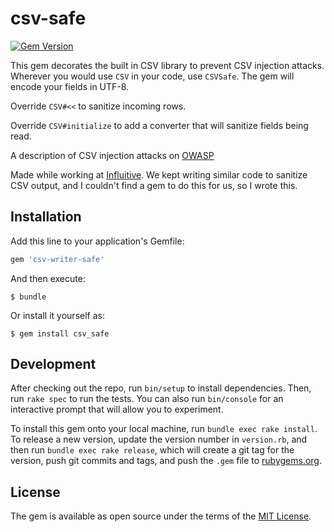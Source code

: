 # csv-safe

[![Gem Version](https://badge.fury.io/rb/csv-safe.svg)](https://badge.fury.io/rb/csv-safe)

This gem decorates the built in CSV library to prevent CSV injection attacks. Wherever you would use `CSV` in your code, use `CSVSafe`. The gem will encode your fields in UTF-8.

Override `CSV#<<` to sanitize incoming rows.

Override `CSV#initialize` to add a converter that will sanitize fields being read.

A description of CSV injection attacks on [OWASP](https://www.owasp.org/index.php/CSV_Excel_Macro_Injection) 

Made while working at [Influitive](https://influitive.com/). We kept writing similar code to sanitize CSV output, and I couldn't find a gem to do this for us, so I wrote this.

## Installation

Add this line to your application's Gemfile:

```ruby
gem 'csv-writer-safe'
```

And then execute:

    $ bundle

Or install it yourself as:

    $ gem install csv_safe

## Development

After checking out the repo, run `bin/setup` to install dependencies. Then, run `rake spec` to run the tests. You can also run `bin/console` for an interactive prompt that will allow you to experiment.

To install this gem onto your local machine, run `bundle exec rake install`. To release a new version, update the version number in `version.rb`, and then run `bundle exec rake release`, which will create a git tag for the version, push git commits and tags, and push the `.gem` file to [rubygems.org](https://rubygems.org).

## License

The gem is available as open source under the terms of the [MIT License](https://opensource.org/licenses/MIT).
